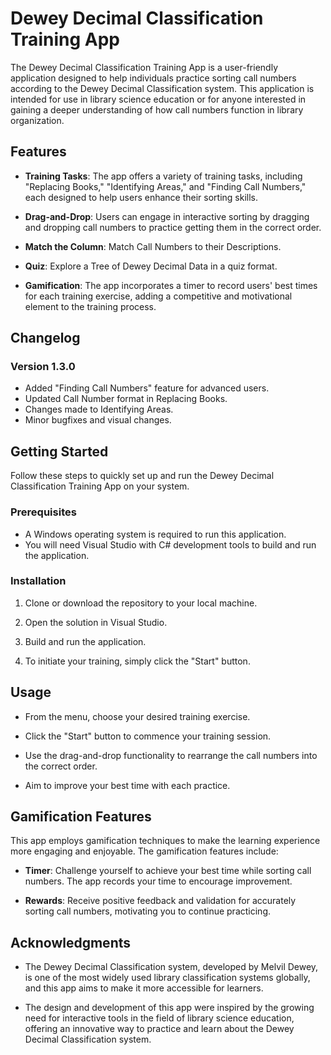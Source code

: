 # Dewey Decimal Classification Training App

The Dewey Decimal Classification Training App is a user-friendly application designed to help individuals practice sorting call numbers according to the Dewey Decimal Classification system. This application is intended for use in library science education or for anyone interested in gaining a deeper understanding of how call numbers function in library organization.

## Features

- **Training Tasks**: The app offers a variety of training tasks, including "Replacing Books," "Identifying Areas," and "Finding Call Numbers," each designed to help users enhance their sorting skills.

- **Drag-and-Drop**: Users can engage in interactive sorting by dragging and dropping call numbers to practice getting them in the correct order.

- **Match the Column**: Match Call Numbers to their Descriptions.

- **Quiz**: Explore a Tree of Dewey Decimal Data in a quiz format.

- **Gamification**: The app incorporates a timer to record users' best times for each training exercise, adding a competitive and motivational element to the training process.

## Changelog

### Version 1.3.0

- Added "Finding Call Numbers" feature for advanced users.
- Updated Call Number format in Replacing Books.
- Changes made to Identifying Areas.
- Minor bugfixes and visual changes.

## Getting Started

Follow these steps to quickly set up and run the Dewey Decimal Classification Training App on your system.

### Prerequisites

- A Windows operating system is required to run this application.
- You will need Visual Studio with C# development tools to build and run the application.

### Installation

1. Clone or download the repository to your local machine.

2. Open the solution in Visual Studio.

3. Build and run the application.

4. To initiate your training, simply click the "Start" button.

## Usage

- From the menu, choose your desired training exercise.

- Click the "Start" button to commence your training session.

- Use the drag-and-drop functionality to rearrange the call numbers into the correct order.

- Aim to improve your best time with each practice.

## Gamification Features

This app employs gamification techniques to make the learning experience more engaging and enjoyable. The gamification features include:

- **Timer**: Challenge yourself to achieve your best time while sorting call numbers. The app records your time to encourage improvement.

- **Rewards**: Receive positive feedback and validation for accurately sorting call numbers, motivating you to continue practicing.

## Acknowledgments

- The Dewey Decimal Classification system, developed by Melvil Dewey, is one of the most widely used library classification systems globally, and this app aims to make it more accessible for learners.

- The design and development of this app were inspired by the growing need for interactive tools in the field of library science education, offering an innovative way to practice and learn about the Dewey Decimal Classification system.
